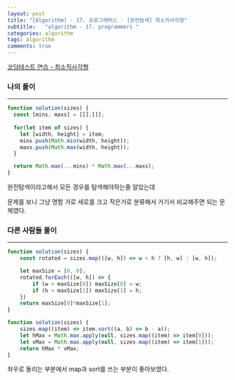 ```yaml
---
layout: post
title: "[Algorithm] - 17. 프로그래머스 - [완전탐색] 최소직사각형"
subtitle:   "algorithm - 17. programmers "
categories: algorithm
tags: algorithm
comments: true
---
```


[코딩테스트 연습 - 최소직사각형](https://school.programmers.co.kr/learn/courses/30/lessons/86491)

### 나의 풀이

---

```jsx
function solution(sizes) {
  const [mins, maxs] = [[],[]];
    
  for(let item of sizes) {
    let [width, height] = item;
    mins.push(Math.min(width, height));
    maxs.push(Math.max(width, height));
  }

  return Math.max(...mins) * Math.max(...maxs);
}
```

완전탐색이라고해서 모든 경우를 탐색해야하는줄 알았는데

문제를 보니 그냥 명함 가로 세로를 크고 작은거로 분류해서 거기서 비교해주면 되는 문제였다.

### 다른 사람들 풀이

---

```jsx
function solution(sizes) {
    const rotated = sizes.map(([w, h]) => w < h ? [h, w] : [w, h]);

    let maxSize = [0, 0];
    rotated.forEach(([w, h]) => {
        if (w > maxSize[0]) maxSize[0] = w;
        if (h > maxSize[1]) maxSize[1] = h;
    })
    return maxSize[0]*maxSize[1];
}
```

```jsx
function solution(sizes) {
    sizes.map((item) => item.sort((a, b) => b - a));
    let hMax = Math.max.apply(null, sizes.map((item) => item[0]));
    let vMax = Math.max.apply(null, sizes.map((item) => item[1]));
    return hMax * vMax;
}
```

좌우로 돌리는 부분에서 map과 sort를 쓰는 부분이 좋아보였다.